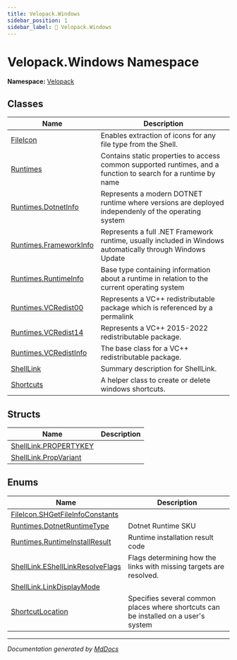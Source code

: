 ```yaml
---
title: Velopack.Windows
sidebar_position: 1
sidebar_label: 🔶 Velopack.Windows
---
```

<!--  
  <auto-generated>   
    The contents of this file were generated by a tool.  
    Changes to this file may be list if the file is regenerated  
  </auto-generated>   
-->

# Velopack.Windows Namespace

**Namespace:** [Velopack](../index.md)  

## Classes

| Name                                                      | Description                                                                                                    |
| --------------------------------------------------------- | -------------------------------------------------------------------------------------------------------------- |
| [FileIcon](FileIcon/index.md)                             | Enables extraction of icons for any file type from the Shell.                                                  |
| [Runtimes](Runtimes/index.md)                             | Contains static properties to access common supported runtimes, and a function to search for a runtime by name |
| [Runtimes.DotnetInfo](Runtimes/DotnetInfo/index.md)       |  Represents a modern DOTNET runtime where versions are deployed independenly of the operating system           |
| [Runtimes.FrameworkInfo](Runtimes/FrameworkInfo/index.md) |  Represents a full .NET Framework runtime, usually included in Windows automatically through Windows Update    |
| [Runtimes.RuntimeInfo](Runtimes/RuntimeInfo/index.md)     |  Base type containing information about a runtime in relation to the current operating system                  |
| [Runtimes.VCRedist00](Runtimes/VCRedist00/index.md)       |  Represents a VC++ redistributable package which is referenced by a permalink                                  |
| [Runtimes.VCRedist14](Runtimes/VCRedist14/index.md)       |  Represents a VC++ 2015\-2022 redistributable package.                                                         |
| [Runtimes.VCRedistInfo](Runtimes/VCRedistInfo/index.md)   |  The base class for a VC++ redistributable package.                                                            |
| [ShellLink](ShellLink/index.md)                           | Summary description for ShellLink.                                                                             |
| [Shortcuts](Shortcuts/index.md)                           | A helper class to create or delete windows shortcuts.                                                          |

## Structs

| Name                                                    | Description |
| ------------------------------------------------------- | ----------- |
| [ShellLink.PROPERTYKEY](ShellLink/PROPERTYKEY/index.md) |             |
| [ShellLink.PropVariant](ShellLink/PropVariant/index.md) |             |

## Enums

| Name                                                                          | Description                                                                         |
| ----------------------------------------------------------------------------- | ----------------------------------------------------------------------------------- |
| [FileIcon.SHGetFileInfoConstants](FileIcon/SHGetFileInfoConstants/index.md)   |                                                                                     |
| [Runtimes.DotnetRuntimeType](Runtimes/DotnetRuntimeType/index.md)             |  Dotnet Runtime SKU                                                                 |
| [Runtimes.RuntimeInstallResult](Runtimes/RuntimeInstallResult/index.md)       |  Runtime installation result code                                                   |
| [ShellLink.EShellLinkResolveFlags](ShellLink/EShellLinkResolveFlags/index.md) | Flags determining how the links with missing targets are resolved.                  |
| [ShellLink.LinkDisplayMode](ShellLink/LinkDisplayMode/index.md)               |                                                                                     |
| [ShortcutLocation](ShortcutLocation/index.md)                                 | Specifies several common places where shortcuts can be installed on a user's system |

___

*Documentation generated by [MdDocs](https://github.com/ap0llo/mddocs)*
